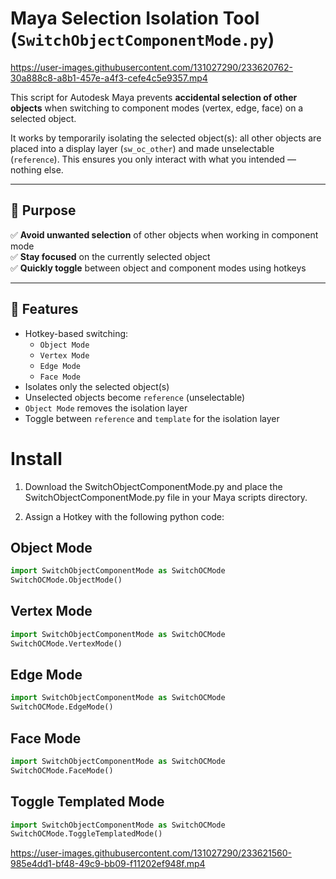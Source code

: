 # Maya Selection Isolation Tool (`SwitchObjectComponentMode.py`)

https://user-images.githubusercontent.com/131027290/233620762-30a888c8-a8b1-457e-a4f3-cefe4c5e9357.mp4

This script for Autodesk Maya prevents **accidental selection of other objects** when switching to component modes (vertex, edge, face) on a selected object.

It works by temporarily isolating the selected object(s): all other objects are placed into a display layer (`sw_oc_other`) and made unselectable (`reference`). This ensures you only interact with what you intended — nothing else.

---

## 🔑 Purpose

✅ **Avoid unwanted selection** of other objects when working in component mode  
✅ **Stay focused** on the currently selected object  
✅ **Quickly toggle** between object and component modes using hotkeys

---

## 🧩 Features

- Hotkey-based switching:
  - `Object Mode`
  - `Vertex Mode`
  - `Edge Mode`
  - `Face Mode`
- Isolates only the selected object(s)
- Unselected objects become `reference` (unselectable)
- `Object Mode` removes the isolation layer
- Toggle between `reference` and `template` for the isolation layer


# Install

1. Download the SwitchObjectComponentMode.py and place the SwitchObjectComponentMode.py file in your Maya scripts directory.

2. Assign a Hotkey with the following python code:

## Object Mode
```python
import SwitchObjectComponentMode as SwitchOCMode
SwitchOCMode.ObjectMode()
```
## Vertex Mode
```python
import SwitchObjectComponentMode as SwitchOCMode
SwitchOCMode.VertexMode()
```
## Edge Mode
```python
import SwitchObjectComponentMode as SwitchOCMode
SwitchOCMode.EdgeMode()
```
## Face Mode
```python
import SwitchObjectComponentMode as SwitchOCMode
SwitchOCMode.FaceMode()
```

## Toggle Templated Mode
```python
import SwitchObjectComponentMode as SwitchOCMode
SwitchOCMode.ToggleTemplatedMode()
```

https://user-images.githubusercontent.com/131027290/233621560-985e4dd1-bf48-49c9-bb09-f11202ef948f.mp4
